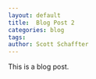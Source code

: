 ```yaml
---
layout: default
title:  Blog Post 2
categories: blog
tags: 
author: Scott Schaffter
---
```

This is a blog post. 